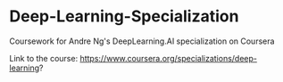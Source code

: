 # Deep-Learning-Specialization
Coursework for Andre Ng's DeepLearning.AI specialization on Coursera

Link to the course:
https://www.coursera.org/specializations/deep-learning?
